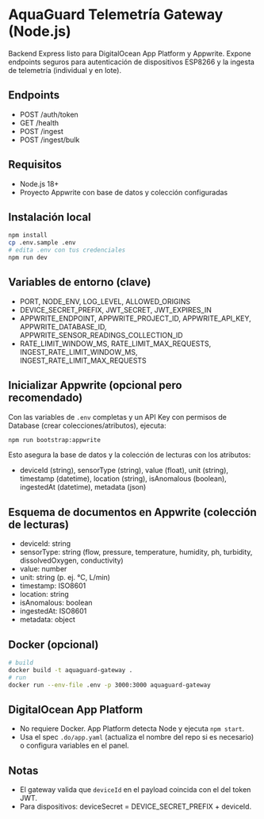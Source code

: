 # AquaGuard Telemetría Gateway (Node.js)

Backend Express listo para DigitalOcean App Platform y Appwrite. Expone endpoints seguros para autenticación de dispositivos ESP8266 y la ingesta de telemetría (individual y en lote).

## Endpoints
- POST /auth/token
- GET  /health
- POST /ingest
- POST /ingest/bulk

## Requisitos
- Node.js 18+
- Proyecto Appwrite con base de datos y colección configuradas

## Instalación local
```bash
npm install
cp .env.sample .env
# edita .env con tus credenciales
npm run dev
```

## Variables de entorno (clave)
- PORT, NODE_ENV, LOG_LEVEL, ALLOWED_ORIGINS
- DEVICE_SECRET_PREFIX, JWT_SECRET, JWT_EXPIRES_IN
- APPWRITE_ENDPOINT, APPWRITE_PROJECT_ID, APPWRITE_API_KEY, APPWRITE_DATABASE_ID, APPWRITE_SENSOR_READINGS_COLLECTION_ID
- RATE_LIMIT_WINDOW_MS, RATE_LIMIT_MAX_REQUESTS, INGEST_RATE_LIMIT_WINDOW_MS, INGEST_RATE_LIMIT_MAX_REQUESTS

## Inicializar Appwrite (opcional pero recomendado)
Con las variables de `.env` completas y un API Key con permisos de Database (crear colecciones/atributos), ejecuta:
```bash
npm run bootstrap:appwrite
```
Esto asegura la base de datos y la colección de lecturas con los atributos:
- deviceId (string), sensorType (string), value (float), unit (string), timestamp (datetime), location (string), isAnomalous (boolean), ingestedAt (datetime), metadata (json)

## Esquema de documentos en Appwrite (colección de lecturas)
- deviceId: string
- sensorType: string (flow, pressure, temperature, humidity, ph, turbidity, dissolvedOxygen, conductivity)
- value: number
- unit: string (p. ej. °C, L/min)
- timestamp: ISO8601
- location: string
- isAnomalous: boolean
- ingestedAt: ISO8601
- metadata: object

## Docker (opcional)
```bash
# build
docker build -t aquaguard-gateway .
# run
docker run --env-file .env -p 3000:3000 aquaguard-gateway
```

## DigitalOcean App Platform
- No requiere Docker. App Platform detecta Node y ejecuta `npm start`.
- Usa el spec `.do/app.yaml` (actualiza el nombre del repo si es necesario) o configura variables en el panel.

## Notas
- El gateway valida que `deviceId` en el payload coincida con el del token JWT.
- Para dispositivos: deviceSecret = DEVICE_SECRET_PREFIX + deviceId.

